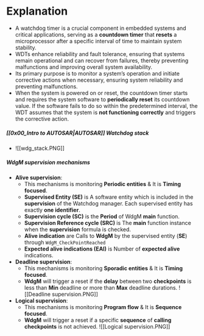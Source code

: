 # Explanation
- A watchdog timer is a crucial component in embedded systems and critical applications, serving as a **countdown timer** that **resets** a microprocessor after a specific interval of time to maintain system stability.
- WDTs enhance reliability and fault tolerance, ensuring that systems remain operational and can recover from failures, thereby preventing malfunctions and improving overall system availability.
- Its primary purpose is to monitor a system’s operation and initiate corrective actions when necessary, ensuring system reliability and preventing malfunctions.
- When the system is powered on or reset, the countdown timer starts and requires the system software to **periodically reset** its countdown value. If the software fails to do so within the predetermined interval, the WDT assumes that the system is **not functioning correctly** and triggers the corrective action.
##### [[0x00_Intro to AUTOSAR|AUTOSAR]] Watchdog stack
- ![[wdg_stack.PNG]]
##### WdgM supervision mechanisms
- **Alive supervision**: 
	- This mechanisms is monitoring **Periodic entities** & It is **Timing focused**. 
	- **Supervised Entity (SE)** is A software entity which is included in the **supervision** of the Watchdog manager. Each supervised entity has exactly **one identifier**.
	- **Supervision cycle (SC)** is the **Period** of WdgM **main** function.
	- **Supervision Reference cycle (SRC)** is The **main** function instance when the **supervision** formula is checked.
	- **Alive indication** are Calls to **WdgM** by the supervised entity (**SE**) through `WdgM_CheckPointReached` 
	- **Expected alive indications (EAI)** is Number of **expected alive** indications.
- **Deadline supervision**: 
	- This mechanisms is monitoring **Sporadic entities** & It is **Timing focused**. 
	- **WdgM** will trigger a reset if the **delay** between two **checkpoints** is less than **Min** deadline or more than **Max** deadline durations.
	 ![[Deadline supervision.PNG]]
- **Logical supervision**: 
	- This mechanisms is monitoring **Program flow** & It is **Sequence focused**. 
	- **WdgM** will trigger a reset if a specific **sequence** of **calling checkpoints** is not achieved.
	 ![[Logical supervision.PNG]]